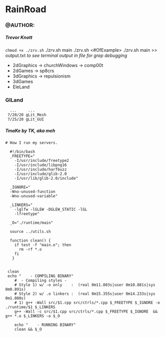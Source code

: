 # RainRoad
### @AUTHOR: 
##### Trevor Knott
``` chmod +x ./zrv.sh ```
./zrv.sh main
./zrv.sh <#OfExample>
./zrv.sh main >> output.txt     _to see terminal output in file for grep debugging_

* 2dGraphics
 -> churchWindows
 -> comp00t
* 2dGames
 -> sp8crs
* 3dGraphics
 -> repulsionism
* 3dGames
* EleLand


### GlLand
```
  ...     ...
 7/20/20 gLit_Mesh
 7/25/20 gLit_GUI
```

##### TmaKe by TK, aka meh
```
# How I run my servers.

  #!/bin/bash
  _FREETYPE="
    -I/usr/include/freetype2
    -I/usr/include/libpng16
    -I/usr/include/harfbuzz
    -I/usr/include/glib-2.0
    -I/usr/lib/glib-2.0/include"

  _IGNORE="
  -Wno-unused-function 
  -Wno-unused-variable"

  _LINKERS="
    -lglfw -lGLEW -DGLEW_STATIC -lGL
    -lfreetype"

  _O="./runtime/main"

  source ../utils.sh

  function clean() {
    if test -f "main.o"; then
      rm -rf *.o
    fi
   }


 clean
 echo "    - COMPILING BINARY"
	#  - Compiling styles -
	# Style 1) w/ -o only    :  (real 0m11.803s|user 0m10.881s|sys 0m0.891s)
	# Style 2) w/ .o linkers :  (real 0m15.355s|user 0m14.233s|sys 0m1.080s)
	# 1) g++ -Wall src/$1.cpp src/ctrls/*.cpp $_FREETYPE $_IGNORE -o ./runtime/$1 $_LINKERS 
	g++ -Wall -c src/$1.cpp src/ctrls/*.cpp $_FREETYPE $_IGNORE  && g++ *.o $_LINKERS -o $_O   

	echo "    - RUNNING BINARY"
	clean && $_O

```

